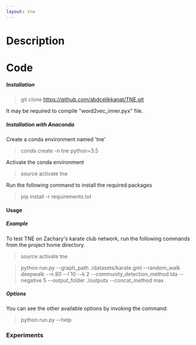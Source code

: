 ```yaml
---
layout: tne
---
```

# Description

# Code
##### Installation
> git clone https://github.com/abdcelikkanat/TNE.git

It may be required to compile "word2vec_inner.pyx" file.

##### Installation with Anaconda
Create a conda environment named 'tne'
> conda create -n tne python=3.5

Activate the conda environment
> source activate tne

Run the following command to install the required packages
> pip install -r requirements.txt

#### Usage
##### Example

To test TNE on Zachary's karate club network, run the following commands from the project home directory.
> source activate tne

> python run.py --graph_path ./datasets/karate.gml --random_walk deepwalk --n 80 --l 10 --k 2 --community_detection_method lda --negative 5 --output_folder ./outputs --concat_method max

##### Options

You can see the other available options by invoking the command:
> python run.py --help


### Experiments
